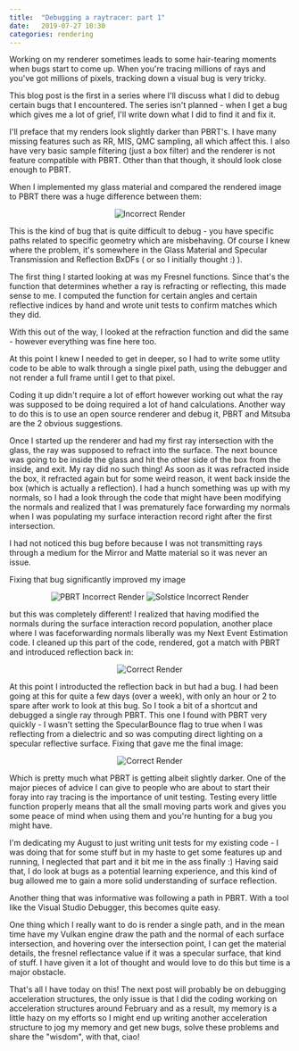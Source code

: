 ```yaml
---
title:  "Debugging a raytracer: part 1"
date:   2019-07-27 10:30
categories: rendering
---
```

Working on my renderer sometimes leads to some hair-tearing moments when bugs start to come up. When you're tracing millions of rays and you've got millions of pixels, tracking down a visual bug is very tricky. 

This blog post is the first in a series where I'll discuss what I did to debug certain bugs that I encountered. The series isn't planned - when I get a bug which gives me a lot of grief, I'll write down what I did to find it and fix it. 

I'll preface that my renders look slightly darker than PBRT's. I have many missing features such as RR, MIS, QMC sampling, all which affect this. I also have very basic sample filtering (just a box filter) and the renderer is not feature compatible with PBRT. Other than that though, it should look close enough to PBRT.

When I implemented my glass material and compared the rendered image to PBRT there was a huge difference between them:

<p align="center">
<img src="{{ site.url }}/assets/posts/debugging_rt_part1/wrongRender.jpg" alt="Incorrect Render">
</p>

This is the kind of bug that is quite difficult to debug - you have specific paths related to specific geometry which are misbehaving. Of course I knew where the problem, it's somewhere in the Glass Material and Specular Transmission and Reflection BxDFs ( or so I initially thought :) ). 

The first thing I started looking at was my Fresnel functions. Since that's the function that determines whether a ray is refracting or reflecting, this made sense to me. I computed the function for certain angles and certain reflective indices by hand and wrote unit tests to confirm matches which they did. 

With this out of the way, I looked at the refraction function and did the same - however everything was fine here too.

At this point I knew I needed to get in deeper, so I had to write some utlity code to be able to walk through a single pixel path, using the debugger and not render a full frame until I get to that pixel.

Coding it up didn't require a lot of effort however working out what the ray was supposed to be doing required a lot of hand calculations. Another way to do this is to use an open source renderer and debug it, PBRT and Mitsuba are the 2 obvious suggestions.

Once I started up the renderer and had my first ray intersection with the glass, the ray was supposed to refract into the surface. The next bounce was going to be inside the glass and hit the other side of the box from the inside, and exit. My ray did no such thing! As soon as it was refracted inside the box, it refracted again but for some weird reason, it went back inside the box (which is actually a reflection). I had a hunch something was up with my normals, so I had a look through the code that might have been modifying the normals and realized that I was prematurely face forwarding my normals when I was populating my surface interaction record right after the first intersection.

I had not noticed this bug before because I was not transmitting rays through a medium for the Mirror and Matte material so it was never an issue. 

Fixing that bug significantly improved my image

<p align="center">
<img src="{{ site.url }}/assets/posts/debugging_rt_part1/cornellBoxPBRTNoReflection.png" alt="PBRT Incorrect Render">
<img src="{{ site.url }}/assets/posts/debugging_rt_part1/cornellGlassWrongNoReflection.png" alt="Solstice Incorrect Render">

</p>
but this was completely different! I realized that having modified the normals during the surface interaction record population, another place where I was faceforwarding normals liberally was my Next Event Estimation code. I cleaned up this part of the code, rendered, got a match with PBRT and introduced reflection back in:

<p align="center">
<img src="{{ site.url }}/assets/posts/debugging_rt_part1/cornellGlassWrongReflectionNoLight.png" alt="Correct Render">
</p>
 
 At this point I introducted the reflection back in but had a bug. I had been going at this for quite a few days (over a week), with only an hour or 2 to spare after work to look at this bug. So I took a bit of a shortcut and debugged a single ray through PBRT. This one I found with PBRT very quickly - I wasn't setting the SpecularBounce flag to true when I was reflecting from a dielectric and so was computing direct lighting on a specular reflective surface. Fixing that gave me the final image:

<p align="center">
<img src="{{ site.url }}/assets/posts/debugging_rt_part1/cornellGlass.png" alt="Correct Render">
</p>

Which is pretty much what PBRT is getting albeit slightly darker. 
One of the major pieces of advice I can give to people who are about to start their foray into ray tracing is the importance of unit testing. Testing every little function properly means that all the small moving parts work and gives you some peace of mind when using them and you're hunting for a bug you might have.

I'm dedicating my August to just writing unit tests for my existing code - I was doing that for some stuff but in my haste to get some features up and running, I neglected that part and it bit me in the ass finally :) Having said that, I do look at bugs as a potential learning experience, and this kind of bug allowed me to gain a more solid understanding of surface reflection.

Another thing that was informative was following a path in PBRT. With a tool like the Visual Studio Debugger, this becomes quite easy.

One thing which I really want to do is render a single path, and in the mean time have my Vulkan engine draw the path and the normal of each surface intersection, and hovering over the intersection point, I can get the material details, the fresnel reflectance value if it was a specular surface, that kind of stuff. I have given it a lot of thought and would love to do this but time is a major obstacle.

That's all I have today on this! The next post will probably be on debugging acceleration structures, the only issue is that I did the coding working on acceleration structures around February and as a result, my memory is a little hazy on my efforts so I might end up writing another acceleration structure to jog my memory and get new bugs, solve these problems and share the "wisdom", with that, ciao!

